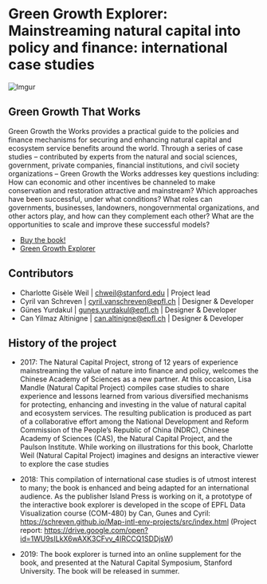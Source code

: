 # Green Growth Explorer: Mainstreaming natural capital into policy and finance: international case studies

![Imgur](https://i.imgur.com/HGp1DgU.jpg)

## Green Growth That Works
Green Growth the Works provides a practical guide to the policies and finance mechanisms for securing and enhancing natural capital and ecosystem service benefits around the world. Through a series of case studies – contributed by experts from the natural and social sciences, government, private companies, financial institutions, and civil society organizations – Green Growth the Works addresses key questions including: How can economic and other incentives be channeled to make conservation and restoration attractive and mainstream? Which approaches have been successful, under what conditions? What roles can governments, businesses, landowners, nongovernmental organizations, and other actors play, and how can they complement each other? What are the opportunities to scale and improve these successful models?


- [Buy the book!](http://this_link_will_be_available.soon)
- [Green Growth Explorer](https://charlottegiseleweil.github.io/GreenGrowth/src/)

## Contributors

- Charlotte Gisèle Weil | chweil@stanford.edu | Project lead
- Cyril van Schreven | cyril.vanschreven@epfl.ch | Designer & Developer 
- Günes Yurdakul | gunes.yurdakul@epfl.ch | Designer & Developer 
- Can Yilmaz Altinigne | can.altinigne@epfl.ch | Designer & Developer 

## History of the project

* 2017: The Natural Capital Project, strong of 12 years of experience mainstreaming the value of nature into finance and policy, welcomes the Chinese Academy of Sciences as a new partner. At this occasion, Lisa Mandle (Natural Capital Project) compiles case studies to share experience and lessons learned from various diversified mechanisms for protecting, enhancing and investing in the value of natural capital and ecosystem services. The resulting publication is produced as part of a collaborative effort among the National Development and Reform Commission of the People’s Republic of China (NDRC), Chinese Academy of Sciences (CAS), the Natural Capital Project, and the Paulson Institute. While working on illustrations for this book, Charlotte Weil (Natural Capital Project) imagines and designs an interactive viewer to explore the case studies

* 2018: This compilation of international case studies is of utmost interest to many; the book is enhanced and being adapted for an international audience. As the publisher Island Press is working on it, a prototype of the interactive book explorer is developed in the scope of EPFL Data Visualization course (COM-480) by Can, Gunes and Cyril: https://schreven.github.io/Map-intl-env-projects/src/index.html (Project report: https://drive.google.com/open?id=1WU9sILkX6wAXK3CFvv_4IRCCQ1SDDjsW)

* 2019: The book explorer is turned into an online supplement for the book, and presented at the Natural Capital Symposium, Stanford University. The book will be released in summer.
